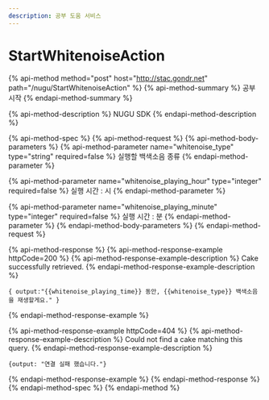 ```yaml
---
description: 공부 도움 서비스
---
```


# StartWhitenoiseAction

{% api-method method="post" host="http://stac.gondr.net" path="/nugu/StartWhitenoiseAction" %}
{% api-method-summary %}
공부 시작
{% endapi-method-summary %}

{% api-method-description %}
NUGU SDK
{% endapi-method-description %}

{% api-method-spec %}
{% api-method-request %}
{% api-method-body-parameters %}
{% api-method-parameter name="whitenoise\_type" type="string" required=false %}
실행할 백색소음 종류
{% endapi-method-parameter %}

{% api-method-parameter name="whitenoise\_playing\_hour" type="integer" required=false %}
실행 시간 : 시
{% endapi-method-parameter %}

{% api-method-parameter name="whitenoise\_playing\_minute" type="integer" required=false %}
실행 시간 : 분
{% endapi-method-parameter %}
{% endapi-method-body-parameters %}
{% endapi-method-request %}

{% api-method-response %}
{% api-method-response-example httpCode=200 %}
{% api-method-response-example-description %}
Cake successfully retrieved.
{% endapi-method-response-example-description %}

```
{ output:"{{whitenoise_playing_time}} 동안, {{whitenoise_type}} 백색소음을 재생할게요." }
```
{% endapi-method-response-example %}

{% api-method-response-example httpCode=404 %}
{% api-method-response-example-description %}
Could not find a cake matching this query.
{% endapi-method-response-example-description %}

```
{output: "연결 실패 했습니다."}
```
{% endapi-method-response-example %}
{% endapi-method-response %}
{% endapi-method-spec %}
{% endapi-method %}



